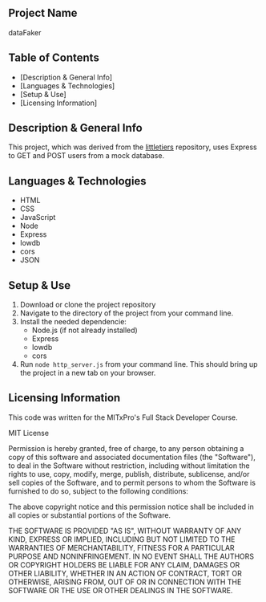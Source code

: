 ## Project Name
dataFaker

## Table of Contents
- [Description & General Info]
- [Languages & Technologies]
- [Setup & Use]
- [Licensing Information]

## Description & General Info
This project, which was derived from the [littletiers](https://github.com/kogsio/littletiers) repository, uses Express to GET and POST users from a mock database. 

## Languages & Technologies
- HTML
- CSS
- JavaScript
- Node
- Express
- lowdb
- cors
- JSON

## Setup & Use
1. Download or clone the project repository
2. Navigate to the directory of the project from your command line. 
3. Install the needed dependencie:
    - Node.js (if not already installed)
    - Express
    - lowdb
    - cors
4. Run `node http_server.js` from your command line. This should bring up the project in a new tab on your browser. 

## Licensing Information

This code was written for the MITxPro's Full Stack Developer Course.

MIT License

Permission is hereby granted, free of charge, to any person obtaining a copy of this software and associated documentation files (the "Software"), to deal in the Software without restriction, including without limitation the rights to use, copy, modify, merge, publish, distribute, sublicense, and/or sell copies of the Software, and to permit persons to whom the Software is furnished to do so, subject to the following conditions:

The above copyright notice and this permission notice shall be included in all copies or substantial portions of the Software.

THE SOFTWARE IS PROVIDED "AS IS", WITHOUT WARRANTY OF ANY KIND, EXPRESS OR IMPLIED, INCLUDING BUT NOT LIMITED TO THE WARRANTIES OF MERCHANTABILITY, FITNESS FOR A PARTICULAR PURPOSE AND NONINFRINGEMENT. IN NO EVENT SHALL THE AUTHORS OR COPYRIGHT HOLDERS BE LIABLE FOR ANY CLAIM, DAMAGES OR OTHER LIABILITY, WHETHER IN AN ACTION OF CONTRACT, TORT OR OTHERWISE, ARISING FROM, OUT OF OR IN CONNECTION WITH THE SOFTWARE OR THE USE OR OTHER DEALINGS IN THE SOFTWARE.
